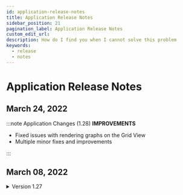 ```yaml
---
id: application-release-notes
title: Application Release Notes
sidebar_position: 21
pagination_label: Application Release Notes
custom_edit_url:
description: How do I find you when I cannot solve this problem
keywords:
  - release
  - notes
---
```


# Application Release Notes

## March 24, 2022

:::note Application Changes (1.28)
**IMPROVEMENTS**

* Fixed issues with rendering graphs on the Grid View
* Multiple minor fixes and improvements


:::


## March 08, 2022

<details>
    <summary>Version 1.27</summary>
    <div>
        <div><b>IMPROVEMENTS</b></div>
        <div>
        <ul>
        <li>Updated Alert Policy Details UI</li>
            <ul>
                <li>SLO Details moved to the right panel to enable larger screen space to display graphs.</li>
            </ul>
        <li>Displaying a datapoint as soon as it is available</li>
            <ul>
                <li>In the Grid View, users will see the first data point readily once it is available on each graph.</li>
            </ul>
        </ul>
        </div>
        <br/>
    </div>
</details>
